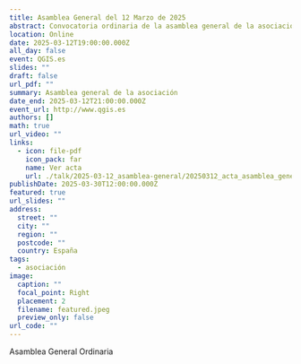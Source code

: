```yaml
---
title: Asamblea General del 12 Marzo de 2025
abstract: Convocatoria ordinaria de la asamblea general de la asociación
location: Online
date: 2025-03-12T19:00:00.000Z
all_day: false
event: QGIS.es
slides: ""
draft: false
url_pdf: ""
summary: Asamblea general de la asociación
date_end: 2025-03-12T21:00:00.000Z
event_url: http://www.qgis.es
authors: []
math: true
url_video: ""
links:
  - icon: file-pdf
    icon_pack: far
    name: Ver acta
    url: ./talk/2025-03-12_asamblea-general/20250312_acta_asamblea_general.pdf
publishDate: 2025-03-30T12:00:00.000Z
featured: true
url_slides: ""
address:
  street: ""
  city: ""
  region: ""
  postcode: ""
  country: España
tags:
  - asociación
image:
  caption: ""
  focal_point: Right
  placement: 2
  filename: featured.jpeg
  preview_only: false
url_code: ""
---
```


Asamblea General Ordinaria
